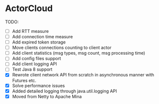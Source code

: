 # ActorCloud

TODO:
- [ ] Add RTT measure
- [ ] Add connection time measure
- [ ] Add expired token storage
- [ ] Move clients connections counting to client actor
- [ ] Add client statistics (msg types, msg count, msg processing time)
- [ ] Add config files support
- [ ] Add client logging API
- [ ] Test Java 8 support
- [x] Rewrote client network API from scratch in asynchronous manner with Futures etc.
- [x] Solve performance issues
- [x] Added detailed logging through java.util.logging API
- [x] Moved from Netty to Apache Mina